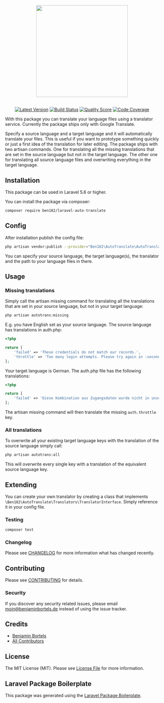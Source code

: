 <h6 align="center">
    <img src="https://i.ibb.co/YpcGBSP/defile-de-mode.png" width="300"/>
</h6>

<p align="center"><a href="https://github.com/ben182/laravel-auto-translate/releases"><img src="https://camo.githubusercontent.com/7aeaaffdab372bb7f1a7bc771400d9e18295916b/68747470733a2f2f696d672e736869656c64732e696f2f6769746875622f72656c656173652f62656e3138322f6c61726176656c2d6175746f2d7472616e736c6174652e7376673f7374796c653d666c61742d737175617265" alt="Latest Version" data-canonical-src="https://img.shields.io/github/release/ben182/laravel-auto-translate.svg?style=flat-square" style="max-width:100%;"></a>
<a href="https://travis-ci.org/ben182/laravel-auto-translate" rel="nofollow"><img src="https://camo.githubusercontent.com/8c01aa130a16fabf6a8e313719f4f274c7c401b4/68747470733a2f2f696d672e736869656c64732e696f2f7472617669732f62656e3138322f6c61726176656c2d6175746f2d7472616e736c6174652f6d61737465722e7376673f7374796c653d666c61742d737175617265" alt="Build Status" data-canonical-src="https://img.shields.io/travis/ben182/laravel-auto-translate/master.svg?style=flat-square" style="max-width:100%;"></a>
<a href="https://scrutinizer-ci.com/g/ben182/laravel-auto-translate" rel="nofollow"><img src="https://camo.githubusercontent.com/a2132ab348aaaeae4e0cfee432965a86b8d6b7af/68747470733a2f2f696d672e736869656c64732e696f2f7363727574696e697a65722f672f62656e3138322f6c61726176656c2d6175746f2d7472616e736c6174652e7376673f7374796c653d666c61742d737175617265" alt="Quality Score" data-canonical-src="https://img.shields.io/scrutinizer/g/ben182/laravel-auto-translate.svg?style=flat-square" style="max-width:100%;"></a>
<a href="https://scrutinizer-ci.com/g/ben182/laravel-auto-translate/?branch=master" rel="nofollow"><img src="https://camo.githubusercontent.com/24eb67f423309ba600507b578cc04a925e6d4698/68747470733a2f2f7363727574696e697a65722d63692e636f6d2f672f62656e3138322f6c61726176656c2d6175746f2d7472616e736c6174652f6261646765732f636f7665726167652e706e673f623d6d6173746572" alt="Code Coverage" data-canonical-src="https://scrutinizer-ci.com/g/ben182/laravel-auto-translate/badges/coverage.png?b=master" style="max-width:100%;"></a></p>

With this package you can translate your language files using a translator service. Currently the package ships only with Google Translate.

Specify a source language and a target language and it will automatically translate your files. This is useful if you want to prototype something quickly or just a first idea of the translation for later editing. The package ships with two artisan commands. One for translating all the missing translations that are set in the source language but not in the target language. The other one for translating all source language files and overwriting everything in the target language.

## Installation

This package can be used in Laravel 5.6 or higher.

You can install the package via composer:

```bash
composer require ben182/laravel-auto-translate
```

## Config

After installation publish the config file:

```bash
php artisan vendor:publish --provider="Ben182\AutoTranslate\AutoTranslateServiceProvider"
```

You can specify your source language, the target language(s), the translator and the path to your language files in there.

## Usage

### Missing translations

Simply call the artisan missing command for translating all the translations that are set in your source language, but not in your target language:

```bash
php artisan autotrans:missing
```

E.g. you have English set as your source language. The source language has translations in auth.php:

```php
<?php

return [
    'failed' => 'These credentials do not match our records.',
    'throttle' => 'Too many login attempts. Please try again in :seconds seconds.',
];
```

Your target language is German. The auth.php file has the following translations:

```php
<?php

return [
    'failed' => 'Diese Kombination aus Zugangsdaten wurde nicht in unserer Datenbank gefunden.',
];
```

The artisan missing command will then translate the missing `auth.throttle` key.

### All translations

To overwrite all your existing target language keys with the translation of the source language simply call:

```bash
php artisan autotrans:all
```

This will overwrite every single key with a translation of the equivalent source language key.

## Extending

You can create your own translator by creating a class that implements `\Ben182\AutoTranslate\Translators\TranslatorInterface`. Simply reference it in your config file.

### Testing

``` bash
composer test
```

### Changelog

Please see [CHANGELOG](CHANGELOG.md) for more information what has changed recently.

## Contributing

Please see [CONTRIBUTING](CONTRIBUTING.md) for details.

### Security

If you discover any security related issues, please email moin@benjaminbortels.de instead of using the issue tracker.

## Credits

- [Benjamin Bortels](https://github.com/ben182)
- [All Contributors](../../contributors)

## License

The MIT License (MIT). Please see [License File](LICENSE.md) for more information.

## Laravel Package Boilerplate

This package was generated using the [Laravel Package Boilerplate](https://laravelpackageboilerplate.com).
